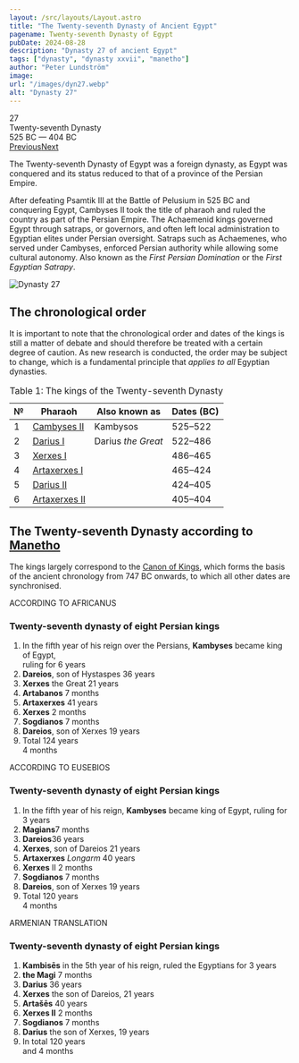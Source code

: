 ```yaml
---
layout: /src/layouts/Layout.astro
title: "The Twenty-seventh Dynasty of Ancient Egypt"
pagename: Twenty-seventh Dynasty of Egypt
pubDate: 2024-08-28
description: "Dynasty 27 of ancient Egypt"
tags: ["dynasty", "dynasty xxvii", "manetho"]
author: "Peter Lundström"
image:
url: "/images/dyn27.webp"
alt: "Dynasty 27"
---
```


<div class="dynruta float-right ml-4 mb-3 mt-4">
	<div class="flex flex-col justify-center items-center [text-shadow:_0_1px_0_rgb(255_255_255_/_20%)]">
		<div class="text-9xl font-bold [text-shadow:_0_1px_0_rgb(255_255_255_/_40%)]">27</div>
		<div>Twenty-seventh Dynasty</div>
		<div>525 BC &mdash; 404 BC</div>
		<div class="w-full flex justify-between"><a href="/dynasty/26">Previous</a><a href="/dynasty/28">Next</a></div>
	</div>
</div>

<p class="lead">
The Twenty-seventh Dynasty of Egypt was a foreign dynasty, as Egypt was conquered and its status reduced to that of a province of the Persian Empire. </p>
<p>
After defeating Psamtik III at the Battle of Pelusium in 525 BC and conquering Egypt, Cambyses II took the title of pharaoh and ruled the country as part of the Persian Empire. The Achaemenid kings governed Egypt through satraps, or governors, and often left local administration to Egyptian elites under Persian oversight. Satraps such as Achaemenes, who served under Cambyses, enforced Persian authority while allowing some cultural autonomy. Also known as the <i>First Persian Domination</i> or the <i>First Egyptian Satrapy</i>. 
</p>

<img class="w-full rounded-sm sm:rounded-xl my-10" src="/images/dyn27.webp" alt="Dynasty 27">

<h2>The chronological order</h2>
<p>
It is important to note that the chronological order and dates of the kings is still a matter of debate and should therefore be treated with a certain degree of caution. As new research is conducted, the order may be subject to change, which is a fundamental principle that <i>applies to all</i> Egyptian dynasties.
</p>

<table>
	<caption class="py-2 text-sm">Table 1: The kings of the Twenty-seventh Dynasty</caption>
	<thead>
		<tr>
			<th scope="col" class="w-5 text-center">№</th>
			<th scope="col" class="pl-3">Pharaoh</th>
			<th scope="col" class="pl-3">Also known as</th>
			<th scope="col" class="pl-3">Dates (BC)</th>
		</tr>
	</thead>
	<tbody>
<tr><td>1</td><td><a href="/pharaohs/Cambyses-II">Cambyses II</a></td><td>Kambysos</td><td>525&ndash;522</td></tr>
<tr><td>2</td><td><a href="/pharaohs/Darius-I">Darius I</a></td><td>Darius <i>the Great</i></td><td>522&ndash;486</td></tr>
<tr><td>3</td><td><a href="/pharaohs/Xerxes-I">Xerxes I</a></td><td></td><td>486&ndash;465</td></tr>
<tr><td>4</td><td><a href="/pharaohs/Artaxerxes-I">Artaxerxes I</a></td><td></td><td>465&ndash;424</td></tr>
<tr><td>5</td><td><a href="/pharaohs/Darius-II">Darius II</a></td><td></td><td>424&ndash;405</td></tr>
<tr><td>6</td><td><a href="/pharaohs/Artaxerxes-II">Artaxerxes II</a></td><td></td><td>405&ndash;404</td></tr>
	</tbody>
</table>

<h2 class="mt-10 text-wrap">The Twenty-seventh Dynasty according to <a href="/authors">Manetho</a></h2>

<p class="pb-6">
The kings largely correspond to the <a href="https://en.wikipedia.org/wiki/Canon_of_Kings" target="_blank">Canon of Kings</a>, which forms the basis of the ancient chronology from 747 BC onwards, to which all other dates are synchronised.
</p>
<div class="dynasty">
	<div class="w-full">
		<div class="according">ACCORDING TO AFRICANUS</div>
		<h3>Twenty-seventh dynasty of eight Persian kings</h3>
		<ol class="farao">
			<li>
				In the fifth year of his reign over the Persians, <b>Kambyses</b> became king of Egypt,<br />ruling for <span class="y">6 years</span>
			</li>
			<li><b>Dareios</b>, son of Hystaspes <span class="y">36 years</span></li>
			<li><b>Xerxes</b> the Great <span class="y">21 years</span></li>
			<li><b>Artabanos</b> <span class="y">7 months</span></li>
			<li><b>Artaxerxes</b> <span class="y">41 years</span></li>
			<li><b>Xerxes</b> <span class="y">2 months</span></li>
			<li><b>Sogdianos</b> <span class="y">7 months</span></li>
			<li><b>Dareios</b>, son of Xerxes <span class="y">19 years</span></li>
			<li class="total">Total <span class="y">124 years<br />4 months</span></li>
		</ol>
	</div>
	<div class="w-full">
		<div class="according">ACCORDING TO EUSEBIOS</div>
		<h3>Twenty-seventh dynasty of eight Persian kings</h3>
		<ol class="farao">
			<li>
				In the fifth year of his reign, <b>Kambyses</b> became king of Egypt, ruling for <span class="y">3 years</span>
			</li>
			<li><b>Magians</b><span class="y">7 months</span></li>
			<li><b>Dareios</b><span class="y">36 years</span></li>
			<li><b>Xerxes</b>, son of Dareios <span class="y">21 years</span></li>
			<li><b>Artaxerxes</b> <i>Longarm</i> <span class="y">40 years</span></li>
			<li><b>Xerxes</b> II <span class="y">2 months</span></li>
			<li><b>Sogdianos</b> <span class="y">7 months</span></li>
			<li><b>Dareios</b>, son of Xerxes <span class="y">19 years</span></li>
			<li class="total">Total <span class="y">120 years<br />4 months</span></li>
		</ol>
	</div>
	<div class="w-full">
		<div class="according">ARMENIAN TRANSLATION</div>
		<h3>Twenty-seventh dynasty of eight Persian kings</h3>
		<ol class="farao">
			<li>
				<b lang="xcl">Kambisēs</b> in the 5th year of his reign, ruled the Egyptians for <span class="y">3 years</span>
			</li>
			<li><b lang="xcl">the Magi</b> <span class="y">7 months</span></li>
			<li><b lang="xcl">Darius</b> <span class="y">36 years</span></li>
			<li>
				<b lang="xcl">Xerxes</b> the son of Dareios, <span class="y">21 years</span>
			</li>
			<li><b lang="xcl">Artašēs</b> <span class="y">40 years</span></li>
			<li><b lang="xcl">Xerxes II</b> <span class="y">2 months</span></li>
			<li><b lang="xcl">Sogdianos</b> <span class="y">7 months</span></li>
			<li><b lang="xcl">Darius</b> the son of Xerxes, <span class="y">19 years</span></li>
			<li class="total">In total <span class="y">120 years<br />and 4 months</span></li>
		</ol>
	</div>
</div>
